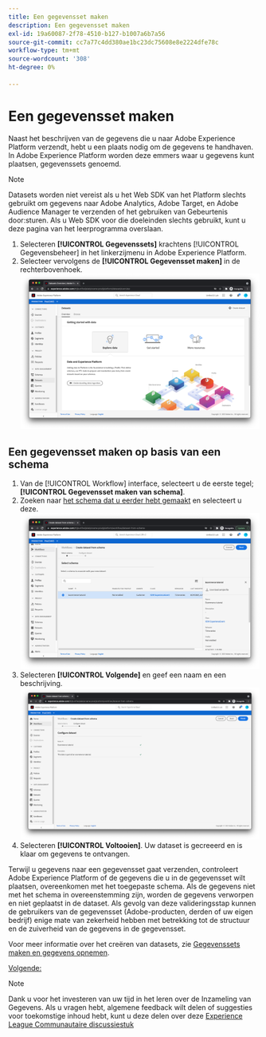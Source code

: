 ```yaml
---
title: Een gegevensset maken
description: Een gegevensset maken
exl-id: 19a60087-2f78-4510-b127-b1007a6b7a56
source-git-commit: cc7a77c4dd380ae1bc23dc75608e8e2224dfe78c
workflow-type: tm+mt
source-wordcount: '308'
ht-degree: 0%

---
```


# Een gegevensset maken

Naast het beschrijven van de gegevens die u naar Adobe Experience Platform verzendt, hebt u een plaats nodig om de gegevens te handhaven. In Adobe Experience Platform worden deze emmers waar u gegevens kunt plaatsen, gegevenssets genoemd.

>[!NOTE]
>
>Datasets worden niet vereist als u het Web SDK van het Platform slechts gebruikt om gegevens naar Adobe Analytics, Adobe Target, en Adobe Audience Manager te verzenden of het gebruiken van Gebeurtenis door:sturen. Als u Web SDK voor die doeleinden slechts gebruikt, kunt u deze pagina van het leerprogramma overslaan.

1. Selecteren **[!UICONTROL Gegevenssets]** krachtens [!UICONTROL Gegevensbeheer] in het linkerzijmenu in Adobe Experience Platform.
1. Selecteer vervolgens de **[!UICONTROL Gegevensset maken]** in de rechterbovenhoek.
   ![Gegevens, weergave](../assets/datasets-view.png)

## Een gegevensset maken op basis van een schema

1. Van de [!UICONTROL Workflow] interface, selecteert u de eerste tegel; **[!UICONTROL Gegevensset maken van schema]**.
1. Zoeken naar [het schema dat u eerder hebt gemaakt](create-a-schema.md) en selecteert u deze.
   ![Schema selecteren](../assets/schema-selection.png)
1. Selecteren **[!UICONTROL Volgende]** en geef een naam en een beschrijving.
   ![Naam en beschrijving van gegevensset](../assets/dataset-name-description.png)
1. Selecteren **[!UICONTROL Voltooien]**. Uw dataset is gecreeerd en is klaar om gegevens te ontvangen.

Terwijl u gegevens naar een gegevensset gaat verzenden, controleert Adobe Experience Platform of de gegevens die u in de gegevensset wilt plaatsen, overeenkomen met het toegepaste schema. Als de gegevens niet met het schema in overeenstemming zijn, worden de gegevens verworpen en niet geplaatst in de dataset. Als gevolg van deze valideringsstap kunnen de gebruikers van de gegevensset (Adobe-producten, derden of uw eigen bedrijf) enige mate van zekerheid hebben met betrekking tot de structuur en de zuiverheid van de gegevens in de gegevensset.

Voor meer informatie over het creëren van datasets, zie [Gegevenssets maken en gegevens opnemen](/help/platform/data-ingestion/create-datasets-and-ingest-data.md).

[Volgende: ](create-a-datastream.md)

>[!NOTE]
>
>Dank u voor het investeren van uw tijd in het leren over de Inzameling van Gegevens. Als u vragen hebt, algemene feedback wilt delen of suggesties voor toekomstige inhoud hebt, kunt u deze delen over deze [Experience League Communautaire discussiestuk](https://experienceleaguecommunities.adobe.com/t5/adobe-experience-platform-launch/tutorial-discussion-use-adobe-experience-platform-data/m-p/543877)

